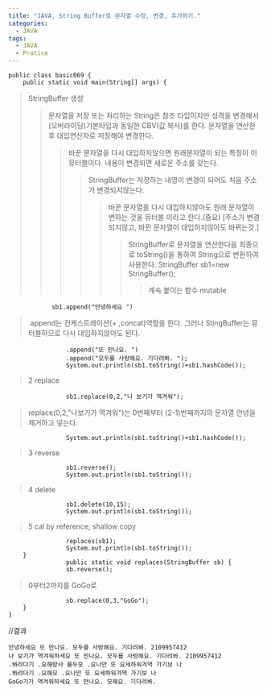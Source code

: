 ```yaml
---
title: "JAVA, String Buffer로 문자열 수정, 변경, 추가하기."
categories:
  - JAVA
tags:
  - JAVA
  - Pratice
---
```


	public class basic069 {
		public static void main(String[] args) {

>StringBuffer 생성
>>문자열을 저장 또는 처리하는 String은 참조 타입이지만 성격을 변경해서(오버라이딩)기본타입과 동일한 CBV(값 복사)를 한다. 문자열을 연산한 후 대입연산자로 저장해야 변경한다.
>>>바꾼 문자열을 다시 대입하지않으면 원래문자열이 되는 특징이 이뮤터블이다. 내용이 변경되면 새로운 주소를 갖는다.
>>>>StringBuffer는 저장하는 내영이 변경이 되어도 처음 주소가 변경되지않는다.
>>>>>바꾼 문자열을 다시 대입하지않아도 원래 문자열이 변하는 것을 뮤터블 이라고 한다.(중요) [주소가 변경되지않고, 바뀐 문자열이 대입하지않아도 바뀌는것.]
>>>>>>StringBuffer로 문자열을 연산한다음 최종으로 toString()을 통하여 String으로 변환하여 사용한다.
			StringBuffer sb1=new StringBuffer();
>>>>>>> 계속 붙이는 함수 mutable

				sb1.append("안녕하세요 ") 
				
>.append는 컨케스트레이션(+ ,concat)역할을 한다. 그러나 StingBuffer는 뮤터블하므로 다시 대입하지않아도 된다.

					.append("또 만나요. ")
					.append("모두를 사랑해요. 기다려봐. ");
					System.out.println(sb1.toString()+sb1.hashCode());
> 2 replace

					sb1.replace(0,2,"나 보기가 역겨워");

>replace(0,2,"나보기가 역겨워")는 0번째부터 (2-1)번째까지의 문자열 안녕을 제거하고 넣는다. 

					System.out.println(sb1.toString()+sb1.hashCode());

>3 reverse

					sb1.reverse();
					System.out.println(sb1.toString());

>4 delete

					sb1.delete(10,15);
					System.out.println(sb1.toString());

>5 cal by reference, shallow copy

					replaces(sb1);
					System.out.println(sb1.toString());
		}
					public static void replaces(StringBuffer sb) {
					sb.reverse();

>0부터2까지를 GoGo로

					sb.replace(0,3,"GoGo");
		}
	}

//결과

	안녕하세요 또 만나요. 모두를 사랑해요. 기다려봐. 2109957412
	나 보기가 역겨워하세요 또 만나요. 모두를 사랑해요. 기다려봐. 2109957412
	.봐려다기 .요해랑사 를두모 .요나만 또 요세하워겨역 가기보 나
	.봐려다기 .요해모 .요나만 또 요세하워겨역 가기보 나
	GoGo기가 역겨워하세요 또 만나요. 모해요. 기다려봐. 
